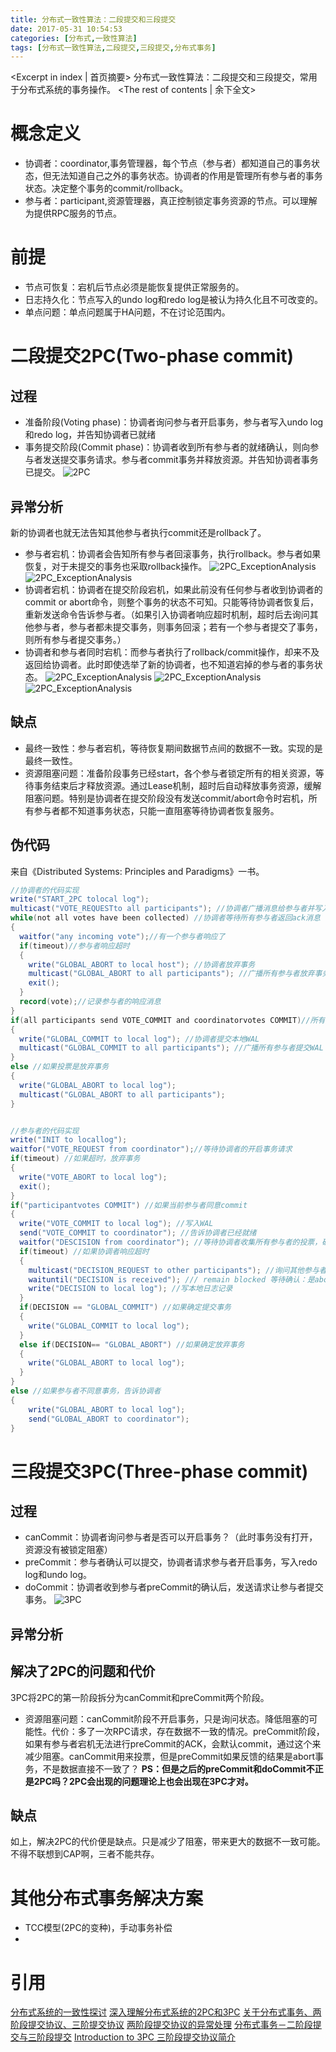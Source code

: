 ```yaml
---
title: 分布式一致性算法：二段提交和三段提交
date: 2017-05-31 10:54:53
categories: [分布式,一致性算法]
tags: [分布式一致性算法,二段提交,三段提交,分布式事务]
---
```

<Excerpt in index | 首页摘要>
分布式一致性算法：二段提交和三段提交，常用于分布式系统的事务操作。<!-- more -->
<The rest of contents | 余下全文>
# 概念定义
- 协调者：coordinator,事务管理器，每个节点（参与者）都知道自己的事务状态，但无法知道自己之外的事务状态。协调者的作用是管理所有参与者的事务状态。决定整个事务的commit/rollback。
- 参与者：participant,资源管理器，真正控制锁定事务资源的节点。可以理解为提供RPC服务的节点。

# 前提
- 节点可恢复：宕机后节点必须是能恢复提供正常服务的。
- 日志持久化：节点写入的undo log和redo log是被认为持久化且不可改变的。
- 单点问题：单点问题属于HA问题，不在讨论范围内。

# 二段提交2PC(Two-phase commit)
## 过程
- 准备阶段(Voting phase)：协调者询问参与者开启事务，参与者写入undo log和redo log，并告知协调者已就绪
- 事务提交阶段(Commit phase)：协调者收到所有参与者的就绪确认，则向参与者发送提交事务请求。参与者commit事务并释放资源。并告知协调者事务已提交。
![2PC](/resources/img/distributed_systems/2PC.png)

## 异常分析
新的协调者也就无法告知其他参与者执行commit还是rollback了。
- 参与者宕机：协调者会告知所有参与者回滚事务，执行rollback。参与者如果恢复，对于未提交的事务也采取rollback操作。
![2PC_ExceptionAnalysis](/resources/img/distributed_systems/2PC_ExceptionAnalysis1.png)
![2PC_ExceptionAnalysis](/resources/img/distributed_systems/2PC_ExceptionAnalysis2.png)
- 协调者宕机：协调者在提交阶段宕机，如果此前没有任何参与者收到协调者的commit or abort命令，则整个事务的状态不可知。只能等待协调者恢复后，重新发送命令告诉参与者。（如果引入协调者响应超时机制，超时后去询问其他参与者，参与者都未提交事务，则事务回滚；若有一个参与者提交了事务，则所有参与者提交事务。）
- 协调者和参与者同时宕机：而参与者执行了rollback/commit操作，却来不及返回给协调者。此时即使选举了新的协调者，也不知道宕掉的参与者的事务状态。
![2PC_ExceptionAnalysis](/resources/img/distributed_systems/2PC_ExceptionAnalysis3.png)
![2PC_ExceptionAnalysis](/resources/img/distributed_systems/2PC_ExceptionAnalysis4.png)
![2PC_ExceptionAnalysis](/resources/img/distributed_systems/2PC_ExceptionAnalysis5.png)

## 缺点
- 最终一致性：参与者宕机，等待恢复期间数据节点间的数据不一致。实现的是最终一致性。
- 资源阻塞问题：准备阶段事务已经start，各个参与者锁定所有的相关资源，等待事务结束后才释放资源。通过Lease机制，超时后自动释放事务资源，缓解阻塞问题。特别是协调者在提交阶段没有发送commit/abort命令时宕机，所有参与者都不知道事务状态，只能一直阻塞等待协调者恢复服务。

## 伪代码
来自《Distributed Systems: Principles and Paradigms》一书。
```java
//协调者的代码实现
write("START_2PC tolocal log");
multicast("VOTE_REQUESTto all participants"); //协调者广播消息给参与者并写入WAL
while(not all votes have been collected) //协调者等待所有参与者返回ack消息
{
  waitfor("any incoming vote");//有一个参与者响应了
  if(timeout)//参与者响应超时
  {
    write("GLOBAL_ABORT to local host"); //协调者放弃事务
    multicast("GLOBAL_ABORT to all participants"); //广播所有参与者放弃事务
    exit();
  }
  record(vote);//记录参与者的响应消息
}
if(all participants send VOTE_COMMIT and coordinatorvotes COMMIT)//所有参与者同意提交事务，并且协调者确定应提交事务
{
  write("GLOBAL_COMMIT to local log"); //协调者提交本地WAL
  multicast("GLOBAL_COMMIT to all participants"); //广播所有参与者提交WAL
}
else //如果投票是放弃事务
{
  write("GLOBAL_ABORT to local log");
  multicast("GLOBAL_ABORT to all participants");
}


//参与者的代码实现
write("INIT to locallog");
waitfor("VOTE_REQUEST from coordinator");//等待协调者的开启事务请求
if(timeout) //如果超时，放弃事务
{
  write("VOTE_ABORT to local log");
  exit();
}
if("participantvotes COMMIT") //如果当前参与者同意commit
{
  write("VOTE_COMMIT to local log"); //写入WAL
  send("VOTE_COMMIT to coordinator"); //告诉协调者已经就绪
  waitfor("DESCISION from coordinator"); //等待协调者收集所有参与者的投票，确认是abort or commit
  if(timeout) //如果协调者响应超时
  {
    multicast("DECISION_REQUEST to other participants"); //询问其他参与者的事务状态
    waituntil("DECISION is received"); /// remain blocked 等待确认：是abort or commit
    write("DECISION to local log"); //写本地日志记录
  }
  if(DECISION == "GLOBAL_COMMIT") //如果确定提交事务
  {
    write("GLOBAL_COMMIT to local log");
  }
  else if(DECISION== "GLOBAL_ABORT") //如果确定放弃事务
  {
    write("GLOBAL_ABORT to local log");
  }
}
else //如果参与者不同意事务，告诉协调者
{
    write("GLOBAL_ABORT to local log");
    send("GLOBAL_ABORT to coordinator");
}
```

# 三段提交3PC(Three-phase commit)
## 过程
- canCommit：协调者询问参与者是否可以开启事务？（此时事务没有打开，资源没有被锁定阻塞）
- preCommit：参与者确认可以提交，协调者请求参与者开启事务，写入redo log和undo log。
- doCommit：协调者收到参与者preCommit的确认后，发送请求让参与者提交事务。
![3PC](/resources/img/distributed_systems/3PC.png)

## 异常分析


## 解决了2PC的问题和代价
3PC将2PC的第一阶段拆分为canCommit和preCommit两个阶段。
- 资源阻塞问题：canCommit阶段不开启事务，只是询问状态。降低阻塞的可能性。代价：多了一次RPC请求，存在数据不一致的情况。preCommit阶段，如果有参与者宕机无法进行preCommit的ACK，会默认commit，通过这个来减少阻塞。canCommit用来投票，但是preCommit如果反馈的结果是abort事务，不是数据直接不一致了？
**PS：但是之后的preCommit和doCommit不正是2PC吗？2PC会出现的问题理论上也会出现在3PC才对。**

## 缺点
如上，解决2PC的代价便是缺点。只是减少了阻塞，带来更大的数据不一致可能。
不得不联想到CAP啊，三者不能共存。



# 其他分布式事务解决方案
- TCC模型(2PC的变种)，手动事务补偿
-

# 引用
[分布式系统的一致性探讨](http://blog.jobbole.com/95618/)
[深入理解分布式系统的2PC和3PC](https://coderknock.com/blog/2016/12/18/PC.html)
[关于分布式事务、两阶段提交协议、三阶提交协议](http://blog.jobbole.com/95632/)
[两阶段提交协议的异常处理](http://blog.csdn.net/forever_wind/article/details/37506027)
[分布式事务－二阶段提交与三阶段提交](http://blog.csdn.net/whycold/article/details/47702133)
[Introduction to 3PC 三阶段提交协议简介](http://csruiliu.github.io/blog/2016/05/30/intro_3PC/)

